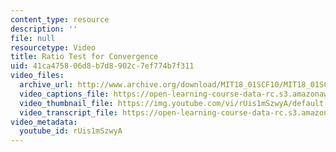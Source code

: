 ```yaml
---
content_type: resource
description: ''
file: null
resourcetype: Video
title: Ratio Test for Convergence
uid: 41ca4758-06d8-b7d8-902c-7ef774b7f311
video_files:
  archive_url: http://www.archive.org/download/MIT18_01SCF10/MIT18_01SCF10Rec_74_300k.mp4
  video_captions_file: https://open-learning-course-data-rc.s3.amazonaws.com/18-01sc-single-variable-calculus-fall-2010/e99491a564935bee932ef8667392003c_rUis1mSzwyA.vtt
  video_thumbnail_file: https://img.youtube.com/vi/rUis1mSzwyA/default.jpg
  video_transcript_file: https://open-learning-course-data-rc.s3.amazonaws.com/18-01sc-single-variable-calculus-fall-2010/723b8b48454fec14ad13c650609703a5_rUis1mSzwyA.pdf
video_metadata:
  youtube_id: rUis1mSzwyA
---
```

